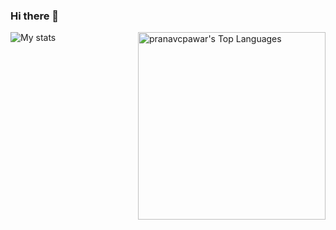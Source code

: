 ### Hi there 👋
<img src="https://github-readme-stats-pranavcpawar.vercel.app/api/top-langs?username=pranavcpawar&layout=compact&card_width=275&theme=github_dark&langs_count=10&hide=c,meson,makefile,m4&exclude_repo=github-readme-stats,BitJanitor,github-activity-readme,fancy-git,challengeBot" alt="pranavcpawar's Top Languages" align="right" width="300">

![My stats](https://github-readme-stats-pranavcpawar.vercel.app/api?username=pranavcpawar&show_icons=true&theme=radical)

<!--
**pranavcpawar/pranavcpawar** is a ✨ _special_ ✨ repository because its `README.md` (this file) appears on your GitHub profile.

Here are some ideas to get you started:

- 🔭 I’m currently working on ...
- 🌱 I’m currently learning ...
- 👯 I’m looking to collaborate on ...
- 🤔 I’m looking for help with ...
- 💬 Ask me about ...
- 📫 How to reach me: ...
- 😄 Pronouns: ...
- ⚡ Fun fact: ...
-->
